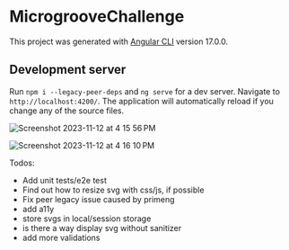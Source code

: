 # MicrogrooveChallenge

This project was generated with [Angular CLI](https://github.com/angular/angular-cli) version 17.0.0.

## Development server

Run `npm i --legacy-peer-deps` and `ng serve` for a dev server. Navigate to `http://localhost:4200/`. The application will automatically reload if you change any of the source files.

![Screenshot 2023-11-12 at 4 15 56 PM](https://github.com/clayton-perszyk/microgroove-challenge/assets/7948430/af46ae12-183c-4266-9b3a-9f66a47c1786)

![Screenshot 2023-11-12 at 4 16 10 PM](https://github.com/clayton-perszyk/microgroove-challenge/assets/7948430/5a8bb22e-9e4d-4c44-80ff-d8bb7e528894)



Todos:

- Add unit tests/e2e test
- Find out how to resize svg with css/js, if possible
- Fix peer legacy issue caused by primeng
- add a11y
- store svgs in local/session storage
- is there a way display svg without sanitizer
- add more validations
